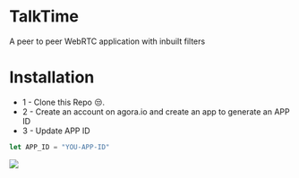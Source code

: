 # TalkTime
A peer to peer WebRTC application with inbuilt filters

# Installation
* 1 - Clone this Repo 😒.
* 2 - Create an account on agora.io and create an app to generate an APP ID
* 3 - Update APP ID
```javascript
let APP_ID = "YOU-APP-ID"
```
<img src="./images/example.PNG">